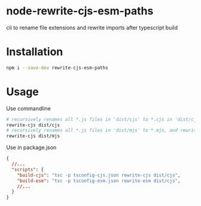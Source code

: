 # node-rewrite-cjs-esm-paths
cli to rename file extensions and rewrite imports after typescript build

# Installation
```bash
npm i --save-dev rewrite-cjs-esm-paths
```

# Usage
Use commandline
```bash
# recursively renames all *.js files in 'dist/cjs' to *.cjs in 'dist/cjs', and rewrites `require` statements to include .cjs
rewrite-cjs dist/cjs
# recursively renames all *.js files in 'dist/mjs' to *.mjs, and rewrites `import` statements to include .mjs
rewrite-cjs dist/mjs
```

Use in package.json
```json
{
  //...
  "scripts": {
    "build-cjs": "tsc -p tsconfig-cjs.json rewrite-cjs dist/cjs",
    "build-esm": "tsc -p tsconfig-esm.json rewrite-esm dist/cjs",
    //...
  }
}
```
